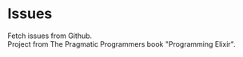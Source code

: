 Issues
======

Fetch issues from Github.  
Project from The Pragmatic Programmers book "Programming Elixir".
